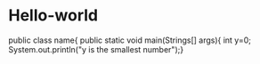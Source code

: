 # Hello-world
public class name{
   public static void main(Strings[] args){
      int y=0;
      System.out.println("y is the smallest number");}
